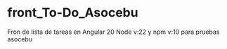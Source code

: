 # front_To-Do_Asocebu
Fron de lista de tareas en Angular 20 Node v:22 y npm v:10 para pruebas asocebu
